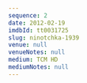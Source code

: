 ```yaml
---
sequence: 2
date: 2012-02-19
imdbId: tt0031725
slug: ninotchka-1939
venue: null
venueNotes: null
medium: TCM HD
mediumNotes: null
---
```


